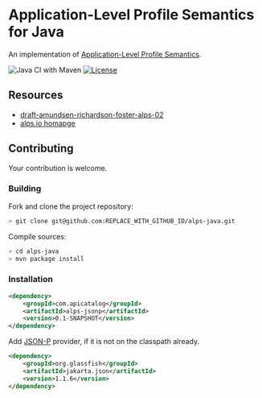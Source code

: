 # Application-Level Profile Semantics for Java

An implementation of [Application-Level Profile Semantics](https://tools.ietf.org/html/draft-amundsen-richardson-foster-alps-02).

![Java CI with Maven](https://github.com/filip26/alps/workflows/Java%20CI%20with%20Maven/badge.svg)
[![License](https://img.shields.io/badge/License-Apache%202.0-blue.svg)](https://opensource.org/licenses/Apache-2.0)

## Resources
- [draft-amundsen-richardson-foster-alps-02](https://tools.ietf.org/html/draft-amundsen-richardson-foster-alps-02)
- [alps.io homapge](http://alps.io/)

## Contributing

Your contribution is welcome. 

### Building

Fork and clone the project repository:

```bash
> git clone git@github.com:REPLACE_WITH_GITHUB_ID/alps-java.git
```

Compile sources:

```bash
> cd alps-java
> mvn package install
```

### Installation

```xml
<dependency>
    <groupId>com.apicatalog</groupId>
    <artifactId>alps-jsonp</artifactId>
    <version>0.1-SNAPSHOT</version>
</dependency>

```

Add [JSON-P](https://javaee.github.io/jsonp/) provider, if it is not on the classpath already.

```xml
<dependency>
    <groupId>org.glassfish</groupId>
    <artifactId>jakarta.json</artifactId>
    <version>1.1.6</version>
</dependency>
```



